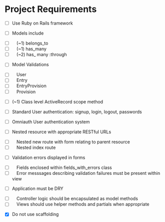 # Project Requirements
- [ ] Use Ruby on Rails framework

- [ ] Models include
* [ ] &ensp;&ensp;(~1) belongs_to
* [ ] &ensp;&ensp;(~1) has_many
* [ ] &ensp;&ensp;(~2) has_ many :through

- [ ] Model Validations
* [ ] &ensp;&ensp;User
* [ ] &ensp;&ensp;Entry
* [ ] &ensp;&ensp;EntryProvision
* [ ] &ensp;&ensp;Provision

- [ ] (~1) Class level ActiveRecord scope method

- [ ] Standard User authentication: signup, login, logout, passwords

- [ ] Omniauth User authentication system

- [ ] Nested resource with appropriate RESTful URLs
* [ ] &ensp;&ensp;Nested new route with form relating to parent resource
* [ ] &ensp;&ensp;Nested index route

- [ ] Validation errors displayed in forms
* [ ] &ensp;&ensp;Fields enclosed within fields_with_errors class
* [ ] &ensp;&ensp;Error messsages describing validation failures must be present within view

- [ ] Application must be DRY
* [ ] &ensp;&ensp;Controller logic should be encapsulated as model methods
* [ ] &ensp;&ensp;Views should use helper methods and partials when appropriate

- [x] Do not use scaffolding
